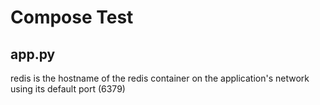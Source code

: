 # Compose Test 

## app.py

redis is the hostname of the redis container on the
application's network using its default port (6379)
